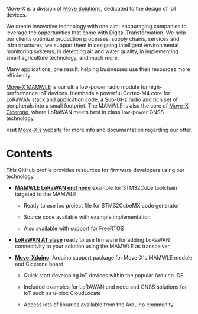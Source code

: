 Move-X is a division of [Move Solutions](https://www.movesolutions.it/), dedicated to the design of IoT devices. 

We create innovative technology with one aim: encouraging companies to leverage the opportunities that come with Digital Transformation. We help our clients optimize production processes, supply chains, services and infrastructures; we support them in designing intelligent environmental monitoring systems, in detecting air and water quality, in implementing smart agriculture technology, and much more. 

Many applications, one result: helping businesses use their resources more efficiently.

[Move-X MAMWLE](https://www.move-x.it/mamwle-module/) is our ultra low-power radio module for high-performance IoT devices. It embeds a powerful Cortex-M4 core for LoRaWAN stack and application code, a Sub-GHz radio and rich set of peripherals into a small footprint. The MAMWLE is also the core of [Move-X Cicerone](https://www.move-x.it/cicerone-board/), where LoRaWAN meets best in class low-power GNSS technology.

Visit [Move-X's website](https://www.move-x.it/) for more info and documentation regarding our offer.

# Contents

This GitHub profile provides resources for firmware developers using our technology.

* [__MAMWLE LoRaWAN end node__](https://github.com/Move-X/end_node_mamwle) example  for STM32Cube toolchain targeted to the MAMWLE

  * Ready to use ioc project file for STM32CubeMX code generator
  
  * Source code available with example implementation
  
  * Also [available with support for FreeRTOS](https://github.com/Move-X/end_node_freertos_mamwle)

* [__LoRaWAN AT slave__](https://github.com/Move-X/LoRaWAN_AT_Slave) ready to use firmware for adding LoRaWAN connectivity to your solution using the MAMWLE as transceiver

* [__Move-Xduino__](https://github.com/Move-X/Move-Xduino): Arduino support package for Move-X's MAMWLE module and Cicerone board
  
  * Quick start developing IoT devices within the popular Arduino IDE
  
  * Included examples for LoRAWAN end node and GNSS solutions for IoT such as u-blox CloudLocate
  
  * Access lots of libraries available from the Arduino community
